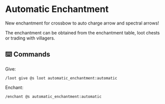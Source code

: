# Automatic Enchantment

New enchantment for crossbow to auto charge arrow and spectral arrows!

The enchantment can be obtained from the enchantment table, loot chests or trading with villagers.

## ⌨️ Commands

Give:

```mcfunction
/loot give @s loot automatic_enchantment:automatic
```

Enchant:

```mcfunction
/enchant @s automatic_enchantment:automatic
```
